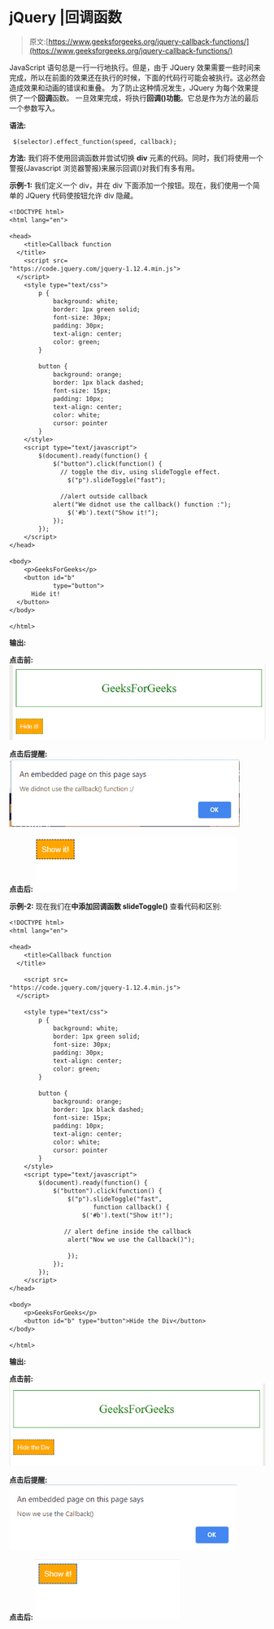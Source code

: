 # jQuery |回调函数

> 原文:[https://www.geeksforgeeks.org/jquery-callback-functions/](https://www.geeksforgeeks.org/jquery-callback-functions/)

JavaScript 语句总是一行一行地执行。但是，由于 JQuery 效果需要一些时间来完成，所以在前面的效果还在执行的时候，下面的代码行可能会被执行。这必然会造成效果和动画的错误和重叠。
为了防止这种情况发生，JQuery 为每个效果提供了一个**回调**函数。
一旦效果完成，将执行**回调()功能**。它总是作为方法的最后一个参数写入。

**语法:**

```
 $(selector).effect_function(speed, callback);
```

**方法:**
我们将不使用回调函数并尝试切换 **div** 元素的代码。同时，我们将使用一个警报(Javascript 浏览器警报)来展示回调()对我们有多有用。

**示例-1:** 我们定义一个 div，并在 div 下面添加一个按钮。现在，我们使用一个简单的 JQuery 代码使按钮允许 div 隐藏。

```
<!DOCTYPE html>
<html lang="en">

<head>
    <title>Callback function
  </title>
    <script src=
"https://code.jquery.com/jquery-1.12.4.min.js">
  </script>
    <style type="text/css">
        p {
            background: white;
            border: 1px green solid;
            font-size: 30px;
            padding: 30px;
            text-align: center;
            color: green;
        }

        button {
            background: orange;
            border: 1px black dashed;
            font-size: 15px;
            padding: 10px;
            text-align: center;
            color: white;
            cursor: pointer
        }
    </style>
    <script type="text/javascript">
        $(document).ready(function() {
            $("button").click(function() {
              // toggle the div, using slideToggle effect.
                $("p").slideToggle("fast"); 

              //alert outside callback
            alert("We didnot use the callback() function :"); 
                $('#b').text("Show it!");
            });
        });
    </script>
</head>

<body>
    <p>GeeksForGeeks</p>
    <button id="b"
            type="button">
      Hide it!
  </button>
</body>

</html>
```

**输出:**

**点击前:**
![](img/af2c4d539ec41d82ab61955e9a1dbc65.png)

**点击后提醒:**
![](img/7ecd29313ac37d88b20a0ce1ed9527f3.png)

**点击后:**
![](img/cd784dd1a4d1a3c8842f7a4a7aa3fb36.png)

**示例-2:** 现在我们在**中添加回调函数 slideToggle()**
查看代码和区别:

```
<!DOCTYPE html>
<html lang="en">

<head>
    <title>Callback function
  </title>

    <script src=
"https://code.jquery.com/jquery-1.12.4.min.js">
  </script>

    <style type="text/css">
        p {
            background: white;
            border: 1px green solid;
            font-size: 30px;
            padding: 30px;
            text-align: center;
            color: green;
        }

        button {
            background: orange;
            border: 1px black dashed;
            font-size: 15px;
            padding: 10px;
            text-align: center;
            color: white;
            cursor: pointer
        }
    </style>
    <script type="text/javascript">
        $(document).ready(function() {
            $("button").click(function() {
                $("p").slideToggle("fast",
                       function callback() {
                    $('#b').text("Show it!");

               // alert define inside the callback
                alert("Now we use the Callback()"); 

                });
            });
        });
    </script>
</head>

<body>
    <p>GeeksForGeeks</p>
    <button id="b" type="button">Hide the Div</button>
</body>

</html>
```

**输出:**

**点击前:**
![](img/d1bb403d287706e348aa687ec04ee739.png)

**点击后提醒:**
![](img/d107591b3515aff240f182dd26ec7d0c.png)

**点击后:**
![](img/cc69c283b89529e202a9439e9cd84dce.png)